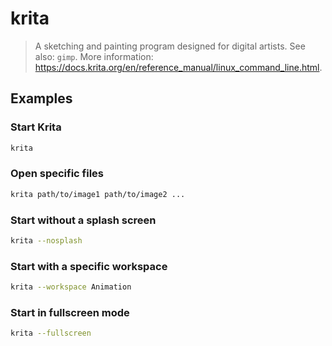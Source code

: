 # krita

> A sketching and painting program designed for digital artists. See also: `gimp`. More information: <https://docs.krita.org/en/reference_manual/linux_command_line.html>.

## Examples

### Start Krita

```bash
krita
```

### Open specific files

```bash
krita path/to/image1 path/to/image2 ...
```

### Start without a splash screen

```bash
krita --nosplash
```

### Start with a specific workspace

```bash
krita --workspace Animation
```

### Start in fullscreen mode

```bash
krita --fullscreen
```
